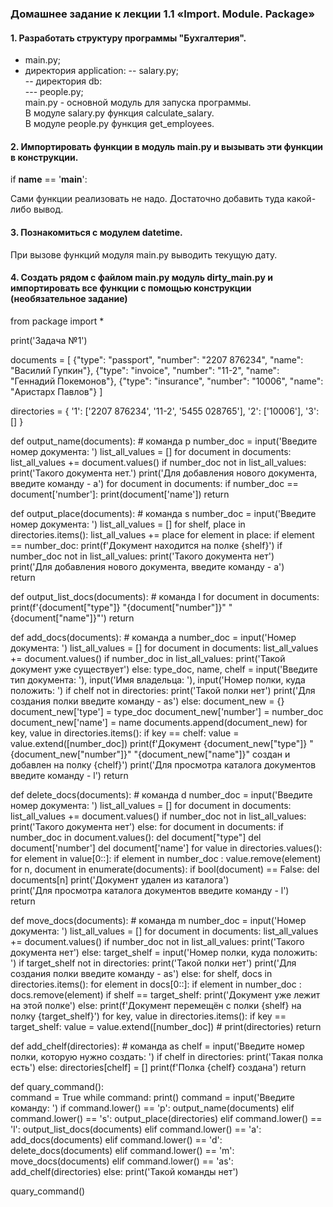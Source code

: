 ### Домашнее задание к лекции 1.1 «Import. Module. Package»

#### 1. Разработать структуру программы "Бухгалтерия".

- main.py;
- директория application:
  -- salary.py;\
  -- директория db:\
  --- people.py;\
main.py - основной модуль для запуска программы.\
В модуле salary.py функция calculate_salary.\
В модуле people.py функция get_employees.

#### 2. Импортировать функции в модуль main.py и вызывать эти функции в конструкции.

 if __name__ == '__main__':

Сами функции реализовать не надо. Достаточно добавить туда какой-либо вывод.

#### 3. Познакомиться с модулем datetime. 
При вызове функций модуля main.py выводить текущую дату.

#### 4. Создать рядом с файлом main.py модуль dirty_main.py и импортировать все функции с помощью конструкции (необязательное задание)

from package import *



print('Задача №1')

documents = [
        {"type": "passport", "number": "2207 876234", "name": "Василий Гупкин"},
        {"type": "invoice", "number": "11-2", "name": "Геннадий Покемонов"},
        {"type": "insurance", "number": "10006", "name": "Аристарх Павлов"}
      ]

directories = {
        '1': ['2207 876234', '11-2', '5455 028765'],
        '2': ['10006'],
        '3': []
      }

def output_name(documents): # команда p
    number_doc = input('Введите номер документа: ')
    list_all_values = []
    for document in documents:
        list_all_values += document.values() 
    if number_doc not in list_all_values:
        print('Такого документа нет.') 
        print('Для добавления нового документа, введите команду - a')
    for document in documents:
        if number_doc == document['number']:
            print(document['name'])
            return
  
def output_place(documents): # команда s
    number_doc = input('Введите номер документа: ')
    list_all_values = []
    for shelf, place in directories.items():
        list_all_values += place
        for element in place:
            if element == number_doc:
                print(f'Документ находится на полке {shelf}')
    if number_doc not in list_all_values:
        print('Такого документа нет')    
        print('Для добавления нового документа, введите команду - a')    
        return    

def output_list_docs(documents): # команда l
    for document in documents:
        print(f'{document["type"]}  "{document["number"]}"  "{document["name"]}"')
    return
  
def add_docs(documents): # команда a 
    number_doc  = input('Номер документа: ')
    list_all_values = []
    for document in documents:
        list_all_values += document.values() 
    if number_doc in list_all_values:
        print('Такой документ уже существует')
    else:
        type_doc, name, chelf = input('Введите тип документа: '), input('Имя владельца: '), input('Номер полки, куда положить: ')
        if chelf not in directories:
            print('Такой полки нет')
            print('Для создания полки введите команду - as')
        else:
            document_new = {}
            document_new['type'] = type_doc
            document_new['number'] = number_doc
            document_new['name'] = name
            documents.append(document_new)
            for key, value in directories.items():
                if key == chelf:
                    value = value.extend([number_doc])
            print(f'Документ {document_new["type"]}  "{document_new["number"]}"  "{document_new["name"]}" создан и добавлен на полку {chelf}')
            print('Для просмотра каталога документов введите команду - l')
            return
      
def delete_docs(documents): # команда d
    number_doc = input('Введите номер документа: ')
    list_all_values = []
    for document in documents:
        list_all_values += document.values() 
    if number_doc not in list_all_values:
        print('Такого документа нет')
    else:
        for document in documents:
            if number_doc in document.values():
                del document["type"]
                del document['number']
                del document['name']
                for value in directories.values():  
                    for element in value[0::]:
                        if element in number_doc :
                            value.remove(element)
        for n, document in enumerate(documents):
            if bool(document) == False:
                del documents[n]
        print('Документ удален из каталога')            
    print('Для просмотра каталога документов введите команду - l')            
    return
  
def move_docs(documents): # команда m
    number_doc  = input('Номер документа: ')
    list_all_values = []
    for document in documents:
        list_all_values += document.values() 
    if number_doc not in list_all_values:
        print('Такого документа нет')
    else:
        target_shelf = input('Номер полки, куда положить: ')
        if target_shelf not in directories:
            print('Такой полки нет')
            print('Для создания полки введите команду - as')
        else:
            for shelf, docs in directories.items():
                for element in docs[0::]:
                    if element in number_doc :
                        docs.remove(element)
                        if shelf == target_shelf:
                            print('Документ уже лежит на этой полке')
                        else:
                            print(f'Документ перемещён c полки {shelf} на полку {target_shelf}')
            for key, value in directories.items():
                if key == target_shelf:
                    value = value.extend([number_doc])
            # print(directories)
    return
  
def add_chelf(directories): # команда as 
    chelf = input('Введите номер полки, которую нужно создать: ')
    if chelf in directories:
        print('Такая полка есть')
    else:
        directories[chelf] = []
        print(f'Полка {chelf} создана')
        return 
    
def quary_command():        
    command = True
    while command:
        print()
        command = input('Введите команду: ')
        if command.lower() == 'p':
            output_name(documents)
        elif command.lower() == 's':
            output_place(directories)
        elif command.lower() == 'l':
            output_list_docs(documents)
        elif command.lower() == 'a':
            add_docs(documents)
        elif command.lower() == 'd':
            delete_docs(documents)
        elif command.lower() == 'm':
            move_docs(documents)
        elif command.lower() == 'as':
            add_chelf(directories) 
        else:
            print('Такой команды нет')
      
quary_command()

